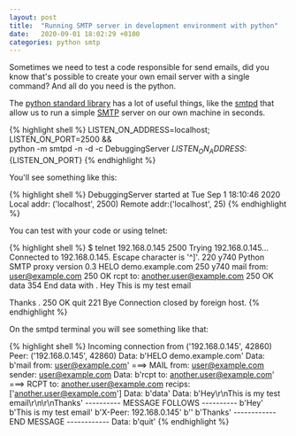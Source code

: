 ```yaml
---
layout: post
title:  "Running SMTP server in development environment with python"
date:   2020-09-01 18:02:29 +0100
categories: python smtp
---
```


Sometimes we need to test a code responsible for send emails, did you know that's possible to create your own email server with a single command? And all do you need is the python.

The [python standard library](https://docs.python.org/3/library/index.html) has a lot of useful things, like the [smtpd](https://docs.python.org/3/library/smtpd.html) that allow us to run a simple [SMTP](https://en.wikipedia.org/wiki/Simple_Mail_Transfer_Protocol) server on our own machine in seconds.

{% highlight shell %}
LISTEN_ON_ADDRESS=localhost; LISTEN_ON_PORT=2500 && \
python -m smtpd -n -d -c DebuggingServer ${LISTEN_ON_ADDRESS}:${LISTEN_ON_PORT}
{% endhighlight %}

You'll see something like this:

{% highlight shell %}
DebuggingServer started at Tue Sep  1 18:10:46 2020
	Local addr: ('localhost', 2500)
	Remote addr:('localhost', 25)
{% endhighlight %}

You can test with your code or using telnet:

{% highlight shell %}
$ telnet 192.168.0.145 2500
Trying 192.168.0.145...
Connected to 192.168.0.145.
Escape character is '^]'.
220 y740 Python SMTP proxy version 0.3
HELO demo.example.com
250 y740
mail from: user@example.com
250 OK
rcpt to: another.user@example.com
250 OK
data
354 End data with <CR><LF>.<CR><LF>
Hey 
This is my test email

Thanks
.
250 OK
quit
221 Bye
Connection closed by foreign host.
{% endhighlight %}

On the smtpd terminal you will see something like that:

{% highlight shell %}
Incoming connection from ('192.168.0.145', 42860)
Peer: ('192.168.0.145', 42860)
Data: b'HELO demo.example.com'
Data: b'mail from: user@example.com'
===> MAIL from: user@example.com
sender: user@example.com
Data: b'rcpt to: another.user@example.com'
===> RCPT to: another.user@example.com
recips: ['another.user@example.com']
Data: b'data'
Data: b'Hey\r\nThis is my test email\r\n\r\nThanks'
---------- MESSAGE FOLLOWS ----------
b'Hey'
b'This is my test email'
b'X-Peer: 192.168.0.145'
b''
b'Thanks'
------------ END MESSAGE ------------
Data: b'quit'
{% endhighlight %}


[jekyll-docs]: https://jekyllrb.com/docs/home
[jekyll-gh]:   https://github.com/jekyll/jekyll
[jekyll-talk]: https://talk.jekyllrb.com/
